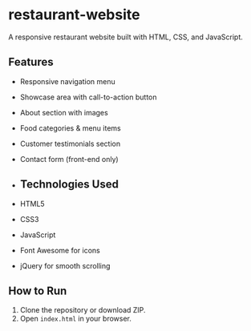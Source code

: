 # restaurant-website
A responsive restaurant website built with HTML, CSS, and JavaScript.

## Features
- Responsive navigation menu
- Showcase area with call-to-action button
- About section with images
- Food categories & menu items
- Customer testimonials section
- Contact form (front-end only)

- ## Technologies Used
- HTML5
- CSS3
- JavaScript
- Font Awesome for icons
- jQuery for smooth scrolling

## How to Run
1. Clone the repository or download ZIP.
2. Open `index.html` in your browser.
